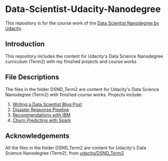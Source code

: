 # Data-Scientist-Udacity-Nanodegree
This repository is for the course work of the [Data Scientist Nanodegree by Udacity](https://www.udacity.com/course/data-scientist-nanodegree--nd025).

## Introduction
This repository includes the content for Udacity's Data Science Nanodegree curriculum (Term2) with my finished projects and course works

## File Descriptions
The files in the folder DSND_Term2 are content for Udacity's Data Science Nanodegree (Term2) with finished course works.
Projects include:
1. [Writing a Data Scientist Blog Post](https://github.com/chziha/Data-Scientist-Udacity-Nanodegree/tree/master/Writing-a-Data-Scientist-Blog-Post)
2. [Disaster Response Pipeline](https://github.com/chziha/Data-Scientist-Udacity-Nanodegree/tree/master/Disaster-Response-Pipelines)
3. [Recommendations with IBM](https://github.com/chziha/Data-Scientist-Udacity-Nanodegree/tree/master/Recommendations-with-IBM)
4. [Churn Predicting with Spark](https://github.com/chziha/Data-Scientist-Udacity-Nanodegree/tree/master/Churn-Predicting-with-Spark)

## Acknowledgements
All the files in the folder DSND_Term2 are content for Udacity's Data Science Nanodegree (Term2), from [udacity/DSND_Term2](https://github.com/udacity/DSND_Term2)
